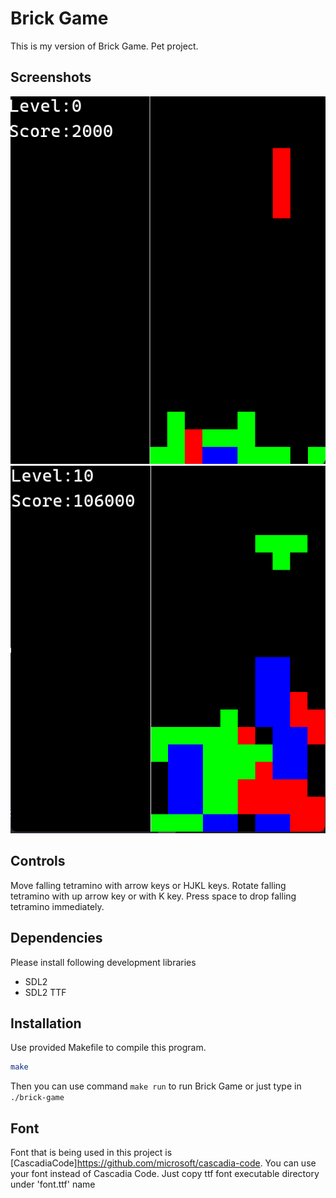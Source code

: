 # Brick Game
This is my version of Brick Game.
Pet project.

## Screenshots
![](https://github.com/unight0/Brick-Game/blob/main/brick-game-screenshot.png)
![](https://github.com/unight0/Brick-Game/blob/main/brick-game-screenshot2.png)

## Controls
Move falling tetramino with arrow keys or HJKL keys.
Rotate falling tetramino with up arrow key or with K key.
Press space to drop falling tetramino immediately.

## Dependencies
Please install following development libraries
- SDL2
- SDL2 TTF

## Installation
Use provided Makefile to compile this program.
```bash
make
```
Then you can use command `make run` to run Brick Game or just type in `./brick-game`

## Font
Font that is being used in this project is [CascadiaCode]<https://github.com/microsoft/cascadia-code>.
You can use your font instead of Cascadia Code. Just copy ttf font executable directory under 'font.ttf' name
